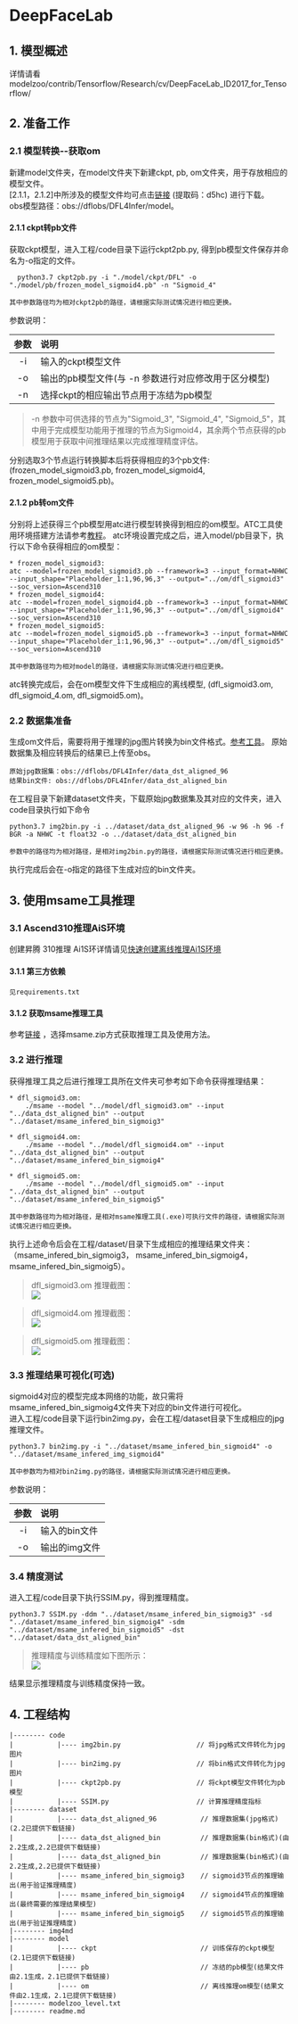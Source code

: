 # DeepFaceLab

## 1. 模型概述
详情请看modelzoo/contrib/Tensorflow/Research/cv/DeepFaceLab_ID2017_for_Tensorflow/
## 2. 准备工作  
### 2.1 模型转换--获取om  
新建model文件夹，在model文件夹下新建ckpt, pb, om文件夹，用于存放相应的模型文件。  
[2.1.1，2.1.2]中所涉及的模型文件均可点击[链接](https://pan.baidu.com/s/1afh9Z0DSrhWZmNnfhiXx3Q ) (提取码：d5hc) 进行下载。  
obs模型路径：obs://dflobs/DFL4Infer/model。
#### 2.1.1 ckpt转pb文件
获取ckpt模型，进入工程/code目录下运行ckpt2pb.py, 得到pb模型文件保存并命名为-o指定的文件。  
```
  python3.7 ckpt2pb.py -i "./model/ckpt/DFL" -o "./model/pb/frozen_model_sigmoid4.pb" -n "Sigmoid_4"

其中参数路径均为相对ckpt2pb的路径，请根据实际测试情况进行相应更换。
```

参数说明：   

|参数|说明|
| :-----:|:----|
|-i    |  输入的ckpt模型文件|
|-o    |  输出的pb模型文件(与 -n 参数进行对应修改用于区分模型)|
|-n    |  选择ckpt的相应输出节点用于冻结为pb模型|
> -n 参数中可供选择的节点为"Sigmoid_3", "Sigmoid_4", "Sigmoid_5"，其中用于完成模型功能用于推理的节点为Sigmoid4，其余两个节点获得的pb模型用于获取中间推理结果以完成推理精度评估。

分别选取3个节点运行转换脚本后将获得相应的3个pb文件:(frozen_model_sigmoid3.pb, frozen_model_sigmoid4, frozen_model_sigmoid5.pb)。
#### 2.1.2 pb转om文件 
分别将上述获得三个pb模型用atc进行模型转换得到相应的om模型。ATC工具使用环境搭建方法请参考[教程](https://support.huaweicloud.com/atctool-cann502alpha3infer/atlasatc_16_0004.html )。
atc环境设置完成之后，进入model/pb目录下，执行以下命令获得相应的om模型：
```
* frozen_model_sigmoid3:  
atc --model=frozen_model_sigmoid3.pb --framework=3 --input_format=NHWC --input_shape="Placeholder_1:1,96,96,3" --output="../om/dfl_sigmoid3" --soc_version=Ascend310
* frozen_model_sigmoid4:
atc --model=frozen_model_sigmoid4.pb --framework=3 --input_format=NHWC --input_shape="Placeholder_1:1,96,96,3" --output="../om/dfl_sigmoid4" --soc_version=Ascend310
* frozen_model_sigmoid5:
atc --model=frozen_model_sigmoid5.pb --framework=3 --input_format=NHWC --input_shape="Placeholder_1:1,96,96,3" --output="../om/dfl_sigmoid5" --soc_version=Ascend310  

其中参数路径均为相对model的路径，请根据实际测试情况进行相应更换。

```
atc转换完成后，会在om模型文件下生成相应的离线模型, (dfl_sigmoid3.om, dfl_sigmoid_4.om, dfl_sigmoid5.om)。

### 2.2 数据集准备
生成om文件后，需要将用于推理的jpg图片转换为bin文件格式。[参考工具](https://gitee.com/ascend/tools/blob/master/img2bin/README.md)。
原始数据集及相应转换后的结果已上传至obs。
```
原始jpg数据集：obs://dflobs/DFL4Infer/data_dst_aligned_96
结果bin文件: obs://dflobs/DFL4Infer/data_dst_aligned_bin
```
在工程目录下新建dataset文件夹，下载原始jpg数据集及其对应的文件夹，进入code目录执行如下命令
```
python3.7 img2bin.py -i ../dataset/data_dst_aligned_96 -w 96 -h 96 -f BGR -a NHWC -t float32 -o ../dataset/data_dst_aligned_bin

参数中的路径均为相对路径，是相对img2bin.py的路径，请根据实际测试情况进行相应更换。
```

执行完成后会在-o指定的路径下生成对应的bin文件夹。
## 3. 使用msame工具推理  
### 3.1 Ascend310推理AiS环境  
创建昇腾 310推理 Ai1S环详情请见[快速创建离线推理Ai1S环境](https://gitee.com/ascend/modelzoo/wikis/%E7%A6%BB%E7%BA%BF%E6%8E%A8%E7%90%86%E6%A1%88%E4%BE%8B/%E5%BF%AB%E9%80%9F%E5%88%9B%E5%BB%BA%E7%A6%BB%E7%BA%BF%E6%8E%A8%E7%90%86Ai1S%E7%8E%AF%E5%A2%83)
#### 3.1.1 第三方依赖
```
见requirements.txt
```
#### 3.1.2 获取msame推理工具
参考[链接](https://gitee.com/ascend/tools/tree/master/msame) ，选择msame.zip方式获取推理工具及使用方法。

### 3.2 进行推理
获得推理工具之后进行推理工具所在文件夹可参考如下命令获得推理结果：
```
* dfl_sigmoid3.om:  
    ./msame --model "../model/dfl_sigmoid3.om" --input "../data_dst_aligned_bin" --output "../dataset/msame_infered_bin_sigmoig3"

* dfl_sigmoid4.om:   
    ./msame --model "../model/dfl_sigmoid4.om" --input "../data_dst_aligned_bin" --output "../dataset/msame_infered_bin_sigmoig4"

* dfl_sigmoid5.om:  
    ./msame --model "../model/dfl_sigmoid5.om" --input "../data_dst_aligned_bin" --output "../dataset/msame_infered_bin_sigmoig5"  

其中参数路径均为相对路径，是相对msame推理工具(.exe)可执行文件的路径，请根据实际测试情况进行相应更换。
```
执行上述命令后会在工程/dataset/目录下生成相应的推理结果文件夹：（msame_infered_bin_sigmoig3， msame_infered_bin_sigmoig4， msame_infered_bin_sigmoig5）。
> dfl_sigmoid3.om 推理截图：  
![](img4md/Sigmoid3.jpg)

> dfl_sigmoid4.om 推理截图：  
![](img4md/Sigmoid4.jpg)
 
> dfl_sigmoid5.om 推理截图：  
![](img4md/Sigmoid5.jpg)

### 3.3 推理结果可视化(可选)  
sigmoid4对应的模型完成本网络的功能，故只需将msame_infered_bin_sigmoig4文件夹下对应的bin文件进行可视化。  
进入工程/code目录下运行bin2img.py，会在工程/dataset目录下生成相应的jpg推理文件。  
```
python3.7 bin2img.py -i "../dataset/msame_infered_bin_sigmoid4" -o "../dataset/msame_infered_img_sigmoid4"

其中参数均为相对bin2img.py的路径，请根据实际测试情况进行相应更换。
```

参数说明：   

|参数|说明|
| :-----:|:----|
|-i    |  输入的bin文件|
|-o    |  输出的img文件|

### 3.4 精度测试  
进入工程/code目录下执行SSIM.py，得到推理精度。
```
python3.7 SSIM.py -ddm "../dataset/msame_infered_bin_sigmoig3" -sd "../dataset/msame_infered_bin_sigmoig4" -sdm "../dataset/msame_infered_bin_sigmoid5" -dst "../dataset/data_dst_aligned_bin"
```
> 推理精度与训练精度如下图所示：  
![](img4md/precision.jpg)

结果显示推理精度与训练精度保持一致。

## 4. 工程结构

```
|-------- code
|           |---- img2bin.py                   // 将jpg格式文件转化为jpg图片
|           |---- bin2img.py                   // 将bin格式文件转化为jpg图片
|           |---- ckpt2pb.py                   // 将ckpt模型文件转化为pb模型
|           |---- SSIM.py                      // 计算推理精度指标
|-------- dataset
|           |---- data_dst_aligned_96           // 推理数据集(jpg格式)(2.2已提供下载链接)
|           |---- data_dst_aligned_bin          // 推理数据集(bin格式)(由2.2生成,2.2已提供下载链接)
|           |---- data_dst_aligned_bin          // 推理数据集(bin格式)(由2.2生成,2.2已提供下载链接)
|           |---- msame_infered_bin_sigmoig3    // sigmoid3节点的推理输出(用于验证推理精度)
|           |---- msame_infered_bin_sigmoig4    // sigmoid4节点的推理输出(最终需要的推理结果模型)
|           |---- msame_infered_bin_sigmoig5    // sigmoid5节点的推理输出(用于验证推理精度)
|-------- img4md
|-------- model
|           |---- ckpt                          // 训练保存的ckpt模型(2.1已提供下载链接)
|           |---- pb                            // 冻结的pb模型(结果文件由2.1生成，2.1已提供下载链接)      
|           |---- om                            // 离线推理om模型(结果文件由2.1生成，2.1已提供下载链接)           
|-------- modelzoo_level.txt
|-------- readme.md                              
```  